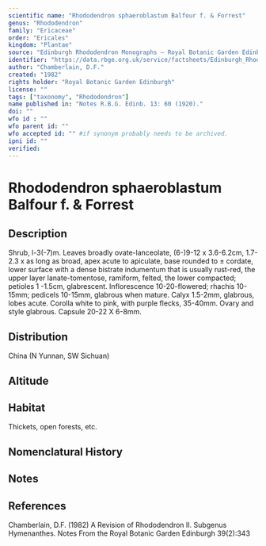 ```yaml
---
scientific name: "Rhododendron sphaeroblastum Balfour f. & Forrest"
genus: "Rhododendron"
family: "Ericaceae"
order: "Ericales"
kingdom: "Plantae"
source: "Edinburgh Rhododendron Monographs – Royal Botanic Garden Edinburgh"
identifier: "https://data.rbge.org.uk/service/factsheets/Edinburgh_Rhododendron_Monographs.xhtml"
author: "Chamberlain, D.F."
created: "1982"
rights holder: "Royal Botanic Garden Edinburgh"
license: ""
tags: ["taxonomy", "Rhododendron"]
name published in: "Notes R.B.G. Edinb. 13: 60 (1920)."
doi: ""
wfo id : ""
wfo parent id: ""
wfo accepted id: "" #if synonym probably needs to be archived.                      
ipni id: ""
verified:
---
```


                       

# Rhododendron sphaeroblastum Balfour f. & Forrest

## Description
Shrub, l-3(-7)m. Leaves broadly ovate-lanceolate, (6-)9-12 x 3.6-6.2cm, 1.7-2.3 x as long as broad, apex acute to apiculate, base rounded to ± cordate, lower surface with a dense bistrate indumentum that is usually rust-red, the upper layer lanate-tomentose, ramiform, felted, the lower compacted; petioles 1 -1.5cm, glabrescent. Inflorescence 10-20-flowered; rhachis 10-15mm; pedicels 10-15mm, glabrous when mature. Calyx 1.5-2mm, glabrous, lobes acute. Corolla white to pink, with purple flecks, 35-40mm. Ovary and style glabrous. Capsule 20-22 X 6-8mm.

## Distribution
China (N Yunnan, SW Sichuan)

## Altitude


## Habitat
Thickets, open forests, etc.

## Nomenclatural History

                       
## Notes


## References

Chamberlain, D.F. (1982) A Revision of Rhododendron II. Subgenus Hymenanthes. Notes From the Royal Botanic Garden Edinburgh 39(2):343
